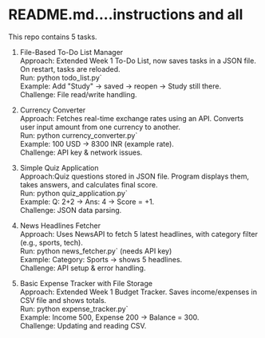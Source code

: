 

# README.md....instructions and all

This repo contains 5 tasks.



 1) File-Based To-Do List Manager  
Approach: Extended Week 1 To-Do List, now saves tasks in a JSON file. On restart, tasks are reloaded.  
Run: python todo_list.py`  
Example: Add "Study" → saved → reopen → Study still there.  
Challenge: File read/write handling.



2) Currency Converter  
Approach: Fetches real-time exchange rates using an API. Converts user input amount from one currency to another.  
Run: python currency_converter.py`  
Example: 100 USD → 8300 INR (example rate).  
Challenge: API key & network issues.



3) Simple Quiz Application  
Approach:Quiz questions stored in JSON file. Program displays them, takes answers, and calculates final score.  
Run: python quiz_application.py`  
Example: Q: 2+2 → Ans: 4 → Score = +1.  
Challenge: JSON data parsing.



4) News Headlines Fetcher  
Approach: Uses NewsAPI to fetch 5 latest headlines, with category filter (e.g., sports, tech).  
Run: python news_fetcher.py` (needs API key)  
Example: Category: Sports → shows 5 headlines.  
Challenge: API setup & error handling.



5) Basic Expense Tracker with File Storage  
Approach: Extended Week 1 Budget Tracker. Saves income/expenses in CSV file and shows totals.  
Run: python expense_tracker.py`  
Example: Income 500, Expense 200 → Balance = 300.  
Challenge: Updating and reading CSV.